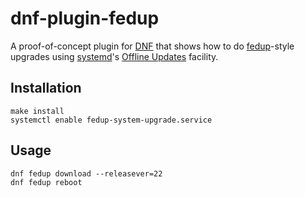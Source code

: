 # dnf-plugin-fedup

A proof-of-concept plugin for [DNF] that shows how to do [fedup]-style upgrades
using [systemd]'s [Offline Updates] facility.

## Installation

    make install
    systemctl enable fedup-system-upgrade.service

## Usage

    dnf fedup download --releasever=22
    dnf fedup reboot

[DNF]: https://github.com/rpm-software-management/dnf
[fedup]: https://github.com/rhinstaller/fedup
[systemd]: https://github.com/systemd/systemd
[Offline Updates]: http://www.freedesktop.org/wiki/Software/systemd/SystemUpdates/

